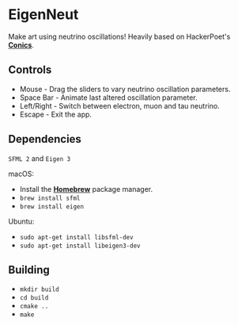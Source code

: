 # EigenNeut
Make art using neutrino oscillations! Heavily based on HackerPoet's [**Conics**](https://github.com/HackerPoet/Conics).

## Controls
* Mouse - Drag the sliders to vary neutrino oscillation parameters.
* Space Bar - Animate last altered oscillation parameter.
* Left/Right - Switch between electron, muon and tau neutrino.
* Escape - Exit the app.

## Dependencies
`SFML 2` and `Eigen 3`

macOS:
* Install the [**Homebrew**](https://brew.sh) package manager.
* `brew install sfml`
* `brew install eigen`

Ubuntu:
* `sudo apt-get install libsfml-dev`
* `sudo apt-get install libeigen3-dev`

## Building

* `mkdir build`
* `cd build`
* `cmake ..`
* `make`